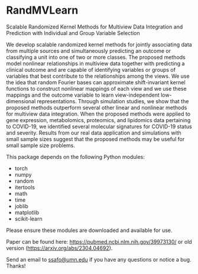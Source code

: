 # RandMVLearn
Scalable Randomized Kernel Methods for Multiview Data Integration and Prediction with Individual and Group Variable Selection

We develop scalable randomized kernel methods for jointly associating data from multiple sources and simultaneously predicting an outcome or classifying a unit into one of two or more classes. The proposed methods model nonlinear relationships in multiview data together with predicting a clinical outcome and are capable of identifying variables or groups of variables that best contribute to the relationships among the views. We use the idea that random Fourier bases can approximate shift-invariant kernel functions to construct nonlinear mappings of each view and we use these mappings and the outcome variable to learn view-independent low-dimensional representations. Through simulation studies, we show that the proposed methods outperform several other linear and nonlinear methods for multiview data integration. When the proposed methods were applied to gene expression, metabolomics, proteomics, and lipidomics data pertaining to COVID-19, we identified several molecular signatures for COVID-19 status and severity. Results from our real data application and simulations with small sample sizes suggest that the proposed methods may be useful for small sample size problems. 

This package depends on the following Python modules:
- torch
- numpy
- random
- itertools
- math
- time
- joblib
- matplotlib
- scikit-learn

Please ensure these modules are downloaded and available for use.

Paper can be found here: https://pubmed.ncbi.nlm.nih.gov/39973130/ or old version (https://arxiv.org/abs/2304.04692). 

Send an email to ssafo@umn.edu if you have any questions or notice a bug. Thanks!
